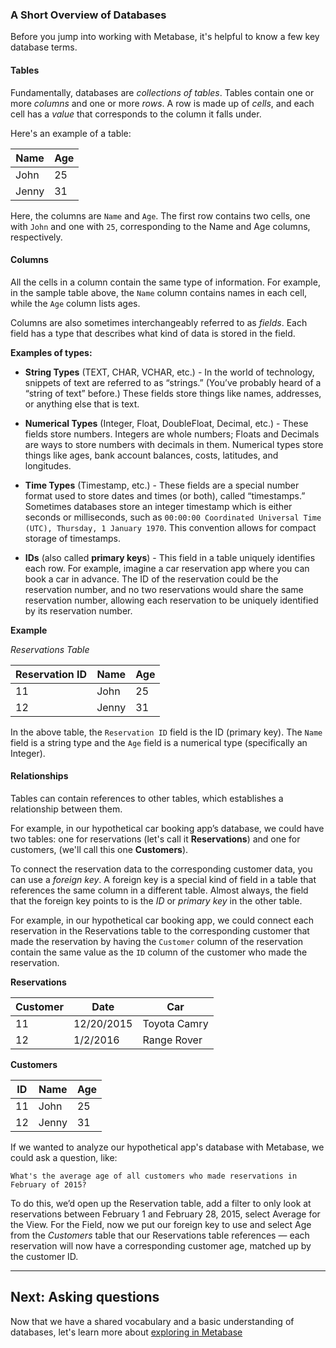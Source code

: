 ### A Short Overview of Databases

Before you jump into working with Metabase, it's helpful to know a few key database terms.

#### Tables

Fundamentally, databases are _collections of tables_. Tables contain one or more _columns_ and one or more _rows_. A row is made up of _cells_, and each cell has a _value_ that corresponds to the column it falls under.

Here's an example of a table:

| Name  | Age |
| ----- | --- |
| John  | 25  |
| Jenny | 31  |

Here, the columns are `Name` and `Age`. The first row contains two cells, one with `John` and one with `25`, corresponding to the Name and Age columns, respectively.

#### Columns

All the cells in a column contain the same type of information. For example, in the sample table above, the `Name` column contains names in each cell, while the `Age` column lists ages.

Columns are also sometimes interchangeably referred to as _fields_. Each field has a type that describes what kind of data is stored in the field.

**Examples of types:**

- **String Types** (TEXT, CHAR, VCHAR, etc.) - In the world of technology, snippets of text are referred to as “strings.” (You’ve probably heard of a “string of text” before.) These fields store things like names, addresses, or anything else that is text.

- **Numerical Types** (Integer, Float, DoubleFloat, Decimal, etc.) - These fields store numbers. Integers are whole numbers; Floats and Decimals are ways to store numbers with decimals in them. Numerical types store things like ages, bank account balances, costs, latitudes, and longitudes.

- **Time Types** (Timestamp, etc.) - These fields are a special number format used to store dates and times (or both), called “timestamps.” Sometimes databases store an integer timestamp which is either seconds or milliseconds, such as `00:00:00 Coordinated Universal Time (UTC), Thursday, 1 January 1970`. This convention allows for compact storage of timestamps.

- **IDs** (also called **primary keys**) - This field in a table uniquely identifies each row. For example, imagine a car reservation app where you can book a car in advance. The ID of the reservation could be the reservation number, and no two reservations would share the same reservation number, allowing each reservation to be uniquely identified by its reservation number.

**Example**

_Reservations Table_

| Reservation ID | Name  | Age |
| -------------- | ----- | --- |
| 11             | John  | 25  |
| 12             | Jenny | 31  |

In the above table, the `Reservation ID` field is the ID (primary key). The `Name` field is a string type and the `Age` field is a numerical type (specifically an Integer).

#### Relationships

Tables can contain references to other tables, which establishes a relationship between them.

For example, in our hypothetical car booking app’s database, we could have two tables: one for reservations (let's call it **Reservations**) and one for customers, (we'll call this one **Customers**).

To connect the reservation data to the corresponding customer data, you can use a _foreign key_. A foreign key is a special kind of field in a table that references the same column in a different table. Almost always, the field that the foreign key points to is the _ID_ or _primary key_ in the other table.

For example, in our hypothetical car booking app, we could connect each reservation in the Reservations table to the corresponding customer that made the reservation by having the `Customer` column of the reservation contain the same value as the `ID` column of the customer who made the reservation.

**Reservations**

| Customer | Date       | Car          |
| -------- | ---------- | ------------ |
| 11       | 12/20/2015 | Toyota Camry |
| 12       | 1/2/2016   | Range Rover  |

**Customers**

| ID  | Name  | Age |
| --- | ----- | --- |
| 11  | John  | 25  |
| 12  | Jenny | 31  |

If we wanted to analyze our hypothetical app's database with Metabase, we could ask a question, like:

    What's the average age of all customers who made reservations in February of 2015?

To do this, we’d open up the Reservation table, add a filter to only look at reservations between February 1 and February 28, 2015, select Average for the View. For the Field, now we put our foreign key to use and select Age from the _Customers_ table that our Reservations table references — each reservation will now have a corresponding customer age, matched up by the customer ID.

---

## Next: Asking questions

Now that we have a shared vocabulary and a basic understanding of databases, let's learn more about [exploring in Metabase](03-basic-exploration.md)
